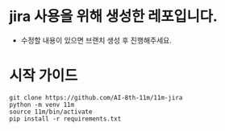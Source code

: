 # jira 사용을 위해 생성한 레포입니다.
- 수정할 내용이 있으면 브랜치 생성 후 진행해주세요.

# 시작 가이드
```
git clone https://github.com/AI-8th-11m/11m-jira
python -m venv 11m
source 11m/bin/activate
pip install -r requirements.txt
```